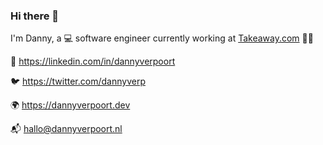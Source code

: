 ### Hi there 👋

I'm Danny, a 💻  software engineer currently working at [Takeaway.com](https://takeaway.com) 🍲🥡

💼 https://linkedin.com/in/dannyverpoort

🐦 https://twitter.com/dannyverp

🌍 https://dannyverpoort.dev

📬 hallo@dannyverpoort.nl
